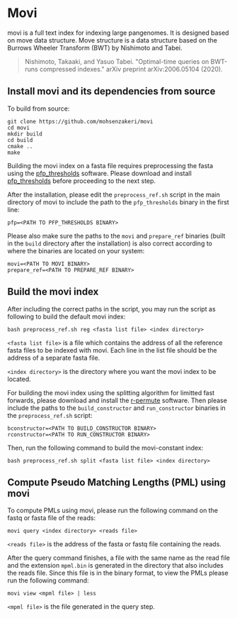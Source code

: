 # Movi

movi is a full text index for indexing large pangenomes. It is designed based on move data structure. Move structure is a data structure based on the Burrows Wheeler Transform (BWT) by Nishimoto and Tabei.

>Nishimoto, Takaaki, and Yasuo Tabei. "Optimal-time queries on BWT-runs compressed indexes." arXiv preprint arXiv:2006.05104 (2020).

## Install movi and its dependencies from source

To build from source:
```
git clone https://github.com/mohsenzakeri/movi
cd movi
mkdir build
cd build
cmake ..
make
```

Building the movi index on a fasta file requires preprocessing the fasta using the [pfp_thresholds](https://github.com/maxrossi91/pfp-thresholds) software. 
Please download and install [pfp_thresholds](https://github.com/maxrossi91/pfp-thresholds) before proceeding to the next step.

After the installation, please edit the `preprocess_ref.sh` script in the main directory of movi to include the path to the `pfp_thresholds` binary in the first line:
```
pfp=<PATH TO PFP_THRESHOLDS BINARY>
```

Please also make sure the paths to the `movi` and `prepare_ref` binaries (built in the `build` directory after the installation) is also correct according to where the binaries are located on your system:
```
movi=<PATH TO MOVI BINARY>
prepare_ref=<PATH TO PREPARE_REF BINARY>
```

## Build the movi index

After including the correct paths in the script, you may run the script as following to build the default movi index:
```
bash preprocess_ref.sh reg <fasta list file> <index directory>
```
`<fasta list file>` is a file which contains the address of all the reference fasta files to be indexed with movi. Each line in the list file should be the address of a separate fasta file.

`<index directory>` is the directory where you want the movi index to be located.

For building the movi index using the splitting algorithm for limitted fast forwards, please download and install the [r-permute](https://github.com/drnatebrown/r-permute) software. 
Then please include the paths to the `build_constructor` and `run_constructor` binaries in the `preprocess_ref.sh` script:
```
bconstructor=<PATH TO BUILD_CONSTRUCTOR BINARY>
rconstructor=<PATH TO RUN_CONSTRUCTOR BINARY>
```
Then, run the following command to build the movi-constant index:
```
bash preprocess_ref.sh split <fasta list file> <index directory>
```

## Compute Pseudo Matching Lengths (PML) using movi

To compute PMLs using movi, please run the following command on the fastq or fasta file of the reads:
```
movi query <index directory> <reads file>
```
`<reads file>` is the address of the fasta or fastq file containing the reads.

After the query command finishes, a file with the same name as the read file and the extension `mpml.bin` is generated in the directory that also includes the reads file.
Since this file is in the binary format, to view the PMLs please run the following command:
```
movi view <mpml file> | less
```
`<mpml file>` is the file generated in the query step.
